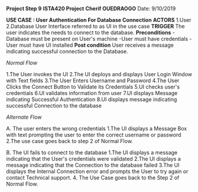 **Project Step 9**
**ISTA420 Project**
**Cherif OUEDRAOGO**
Date: 9/10/2019

**USE CASE : User Authentication For Database Connection** 
**ACTORS**
 1.User
 2.Database User Interface referred to as UI in the use case
**TRIGGER**
The user indicates the needs to connect to the database.
**Preconditions**
  -Database must be present on User's machine
  -User must have credentials
  -User must have UI installed 
**Post condition**
  User receives a message indicating successful connection to the Database.

*Normal Flow*

  1.The User invokes the UI
  2.The UI  deploys and displays  User Login Window with Text fields
  3.The User Enters Username and Password
  4.The User Clicks the Connect Button to Validate its Credentials 
  5.UI checks user's credentials
  6.UI validates information from user
  7.UI displays Message indicating Successful Authentication
  8.UI displays message indicating successful Connection to the database

*Alternate Flow*

A. The user enters the wrong credentials
   1.The UI displays a  Message Box with text prompting the user to enter the correct username or password
   2.The use case goes back to step 2 of Normal Flow.

B. The UI fails to connect to the database
    1.The UI displays a message indicating that the User's credentials were validated
    2.The UI displays a message indicating that the Connection to the database failed
    3.The UI displays the Internal Connection error and prompts the User to try again or contact Technical support.
    4. The Use Case goes back to the Step 2 of Normal Flow.